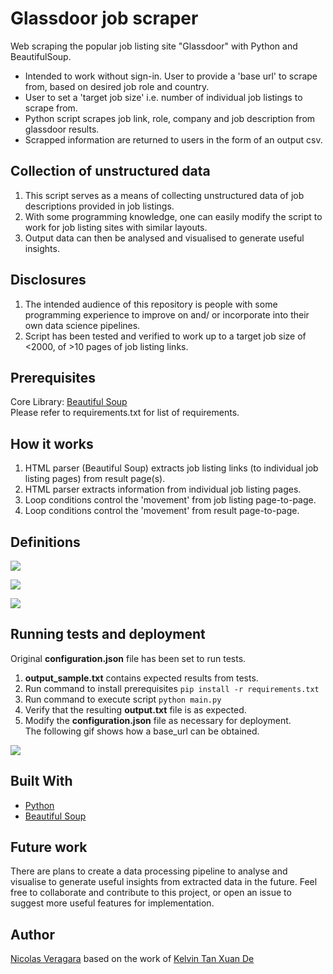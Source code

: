 # Glassdoor job scraper
Web scraping the popular job listing site "Glassdoor" with Python and BeautifulSoup.
* Intended to work without sign-in. User to provide a 'base url' to scrape from, based on desired job role and country.
* User to set a 'target job size' i.e. number of individual job listings to scrape from.
* Python script scrapes job link, role, company and job description from glassdoor results.
* Scrapped information are returned to users in the form of an output csv.

## Collection of unstructured data
1. This script serves as a means of collecting unstructured data of job descriptions provided in job listings.
2. With some programming knowledge, one can easily modify the script to work for job listing sites with similar layouts.
3. Output data can then be analysed and visualised to generate useful insights.

## Disclosures
1. The intended audience of this repository is people with some programming experience to improve on and/ or incorporate into their own data science pipelines.
2. Script has been tested and verified to work up to a target job size of <2000, of >10 pages of job listing links.

## Prerequisites
Core Library: [Beautiful Soup](https://www.crummy.com/software/BeautifulSoup/bs4/doc/)</br>
Please refer to requirements.txt for list of requirements.

## How it works
1. HTML parser (Beautiful Soup) extracts job listing links (to individual job listing pages) from result page(s).
2. HTML parser extracts information from individual job listing pages.
3. Loop conditions control the 'movement' from job listing page-to-page.
4. Loop conditions control the 'movement' from result page-to-page.

## Definitions
![](https://github.com/kelvinxuande/glassdoor-scraper/blob/master/docs/def-3.jpg)

![](https://github.com/kelvinxuande/glassdoor-scraper/blob/master/docs/def-1.jpg)

![](https://github.com/kelvinxuande/glassdoor-scraper/blob/master/docs/def-2.jpg)

## Running tests and deployment
Original **configuration.json** file has been set to run tests.
1. **output_sample.txt** contains expected results from tests.
2. Run command to install prerequisites
   ```pip install -r requirements.txt```
3. Run command to execute script
   ```python main.py```
4. Verify that the resulting **output.txt** file is as expected.
5. Modify the **configuration.json** file as necessary for deployment.</br>
The following gif shows how a base_url can be obtained.

![](https://github.com/kelvinxuande/glassdoor-scraper/blob/master/docs/baseURL.gif)

## Built With

* [Python](https://www.python.org/downloads/)
* [Beautiful Soup](https://www.crummy.com/software/BeautifulSoup/bs4/doc/)

## Future work

There are plans to create a data processing pipeline to analyse and visualise to generate useful insights from extracted data in the future. Feel free to collaborate and contribute to this project, or open an issue to suggest more useful features for implementation.

## Author
[Nicolas Veragara](https://github.com/Switchfools)
based on the work of 
[Kelvin Tan Xuan De](https://github.com/kelvinxuande)
